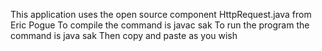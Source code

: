 This application uses the open source component HttpRequest.java     from Eric Pogue
To compile the command is 
javac sak
To run the program the command is
java sak
Then copy and paste as you wish
